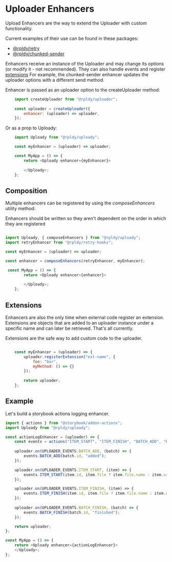 # Uploader Enhancers

Upload Enhancers are the way to extend the Uploader with custom functionality.

Current examples of their use can be found in these packages:

- [@rpldy/retry](../packages/rpldy-retry)
- [@rpldy/chunked-sender](../packages/rpldy-chunked-sender)

Enhancers receive an instance of the Uploader and may change its options (or modify it - not recommended).
They can also handle events and register [extensions](#extensions)
For example, the chunked-sender enhancer updates the uploader options with a different send method.

Enhancer is passed as an uploader option to the createUploader method: 

```javascript
    import createUploader from "@rpldy/uploader";
    
    const uploader = createUploader({
        enhancer: (uploader) => uploader,
    });
```

Or as a prop to Uploady:

```javascript
    import Uploady from "@rpldy/uploady";

    const myEnhancer = (uploader) => uploader;

    const MyApp = () => {
        return <Uploady enhancer={myEnhancer}>
 
        </Uploady>;
    };
```

## Composition 

Multiple enhancers can be registered by using the _composeEnhancers_ utility method:

Enhancers should be written so they aren't dependent on the order in which they are registered

```javascript

import Uploady, { composeEnhancers } from "@rpldy/uploady";
import retryEnhancer from "@rpldy/retry-hooks";

const myEnhancer = (uploader) => uploader;

const enhancer = composeEnhancers(retryEnhancer, myEnhancer);

 const MyApp = () => {
        return <Uploady enhancer={enhancer}>
 
        </Uploady>;
    };
```

## Extensions

Enhancers are also the only time when external code register an extension. 
Extensions are objects that are added to an uploader instance under a specific name and can later be retrieved.
That's all currently.

Extensions are the safe way to add custom code to the uploader.

```javascript

    const myEnhancer = (uploader) => {
        uploader.registerExtension("ext-name", {
            foo: "bar",
            myMethod: () => {}        
        });
    
        return uploader;
    };
``` 

## Example

Let's build a storybook actions logging enhancer.

```javascript
import { actions } from "@storybook/addon-actions";
import Uploady from "@rpldy/uploady";

const actionLogEnhancer = (uploader) => {
    const events = actions("ITEM_START", "ITEM_FINISH", "BATCH_ADD", "BATCH_FINISH");
  
    uploader.on(UPLOADER_EVENTS.BATCH_ADD, (batch) => {
        events.BATCH_ADD(batch.id, "added");
    });

    uploader.on(UPLOADER_EVENTS.ITEM_START, (item) => {
        events.ITEM_START(item.id, item.file ? item.file.name : item.url);
    });

    uploader.on(UPLOADER_EVENTS.ITEM_FINISH, (item) => {
        events.ITEM_FINISH(item.id, item.file ? item.file.name : item.url);
    });
    
    uploader.on(UPLOADER_EVENTS.BATCH_FINISH, (batch) => {
        events.BATCH_FINISH(batch.id, "finished");
    });

    return uploader;
};

const MyApp = () => {
    return <Uploady enhancer={actionLogEnhancer}>
    </Uploady>;
};
```
